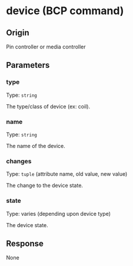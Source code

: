 # device (BCP command)

## Origin
Pin controller or media controller

## Parameters
### type

Type: `string`

The type/class of device (ex: coil).

### name
Type: `string`

The name of the device.

### changes
Type: `tuple` (attribute name, old value, new value)

The change to the device state.

### state
Type: varies (depending upon device type)

The device state.

## Response
None
